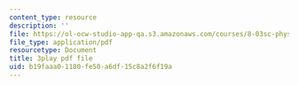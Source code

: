 ```yaml
---
content_type: resource
description: ''
file: https://ol-ocw-studio-app-qa.s3.amazonaws.com/courses/8-03sc-physics-iii-vibrations-and-waves-fall-2016/b19faaa01180fe50a6df15c8a2f6f19a_Dlhma3z57SA.pdf
file_type: application/pdf
resourcetype: Document
title: 3play pdf file
uid: b19faaa0-1180-fe50-a6df-15c8a2f6f19a
---
```

